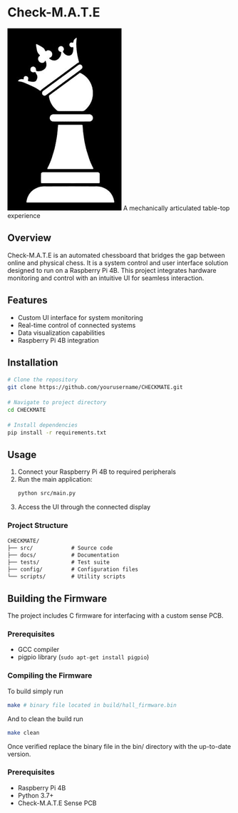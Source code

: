 # Check-M.A.T.E
![Check-M.A.T.E Logo](assets/logo.png)
A mechanically articulated table-top experience

## Overview

Check-M.A.T.E is an automated chessboard that bridges the gap between online and physical chess. It is a system control and user interface solution designed to run on a Raspberry Pi 4B. This project integrates hardware monitoring and control with an intuitive UI for seamless interaction.

## Features

- Custom UI interface for system monitoring
- Real-time control of connected systems
- Data visualization capabilities
- Raspberry Pi 4B integration

## Installation

```bash
# Clone the repository
git clone https://github.com/yourusername/CHECKMATE.git

# Navigate to project directory
cd CHECKMATE

# Install dependencies
pip install -r requirements.txt
```

## Usage

1. Connect your Raspberry Pi 4B to required peripherals
2. Run the main application:
   ```bash
   python src/main.py
   ```
3. Access the UI through the connected display 

### Project Structure
```
CHECKMATE/
├── src/            # Source code
├── docs/           # Documentation
├── tests/          # Test suite
├── config/         # Configuration files
└── scripts/        # Utility scripts
```

## Building the Firmware

The project includes C firmware for interfacing with a custom sense PCB.

### Prerequisites
- GCC compiler
- pigpio library (`sudo apt-get install pigpio`)

### Compiling the Firmware
To build simply run
```bash
make # binary file located in build/hall_firmware.bin
```
And to clean the build run
```bash
make clean
```
Once verified replace the binary file in the bin/ directory with the up-to-date version.

### Prerequisites
- Raspberry Pi 4B
- Python 3.7+
- Check-M.A.T.E Sense PCB

